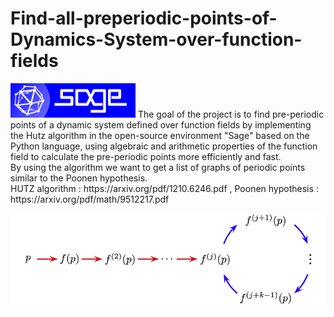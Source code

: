 # Find-all-preperiodic-points-of-Dynamics-System-over-function-fields
<img src="images/logo_sagemath+icon_oldstyle.png" width=200> 
The goal of the project is to find pre-periodic points of a dynamic system defined over function fields by implementing the Hutz algorithm in the open-source environment "Sage" based on the Python language, using algebraic and arithmetic properties of the function field to calculate the pre-periodic points more efficiently and fast. </br> 
By using the algorithm we want to get a list of graphs of periodic points similar to the Poonen hypothesis.
</br>
HUTZ algorithm : https://arxiv.org/pdf/1210.6246.pdf ,
Poonen hypothesis : https://arxiv.org/pdf/math/9512217.pdf


 

![](images/pre-periodic-graph.png)

